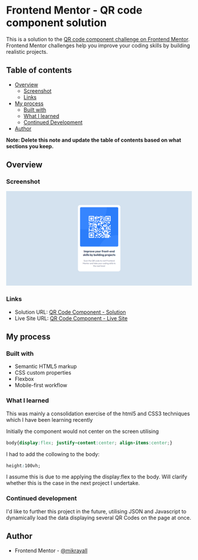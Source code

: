 # Frontend Mentor - QR code component solution

This is a solution to the [QR code component challenge on Frontend Mentor](https://www.frontendmentor.io/challenges/qr-code-component-iux_sIO_H). Frontend Mentor challenges help you improve your coding skills by building realistic projects. 

## Table of contents

- [Overview](#overview)
  - [Screenshot](#screenshot)
  - [Links](#links)
- [My process](#my-process)
  - [Built with](#built-with)
  - [What I learned](#what-i-learned)
  - [Continued Development](#continued-development)
- [Author](#author)

**Note: Delete this note and update the table of contents based on what sections you keep.**

## Overview

### Screenshot

![](./screenshot.jpg)

### Links

- Solution URL: [QR Code Component - Solution](https://github.com/mikrayall/qr-code-component/)
- Live Site URL: [QR Code Component - Live Site](https://mikrayall.github.io/qr-code-component.html)

## My process

### Built with

- Semantic HTML5 markup
- CSS custom properties
- Flexbox
- Mobile-first workflow

### What I learned

This was mainly a consolidation exercise of the html5 and CSS3 techniques which I have been learning recently

Initially the component would not center on the screen utilising

  ```css
  body{display:flex; justify-content:center; align-items:center;}
  ```
  
I had to add the collowing to the body:

  ```css
  height:100vh;
  ```

I assume this is due to me applying the display:flex to the body. Will clarify whether this is the case in the next project I undertake.

### Continued development

I'd like to further this project in the future, utilising JSON and Javascript to dynamically load the data displaying several QR Codes on the page at once.

## Author

- Frontend Mentor - [@mikrayall](https://www.frontendmentor.io/profile/yourusername)
